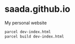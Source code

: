 # saada.github.io

My personal website

```sh
parcel dev-index.html
parcel build dev-index.html
```
